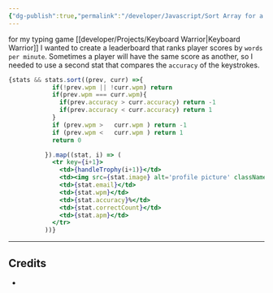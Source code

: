```yaml
---
{"dg-publish":true,"permalink":"/developer/Javascript/Sort Array for a Leadboard with multiple stats/","dgPassFrontmatter":true}
---
```


for my typing game [[developer/Projects/Keyboard Warrior\|Keyboard Warrior]] I wanted to create a leaderboard that ranks player scores by `words per minute`. Sometimes a player will have the same score as another, so I needed to use a second stat that compares the `accuracy` of the keystrokes.

```jsx
{stats && stats.sort((prev, curr) =>{
            if(!prev.wpm || !curr.wpm) return
            if(prev.wpm === curr.wpm){
              if(prev.accuracy > curr.accuracy) return -1
              if(prev.accuracy < curr.accuracy) return 1
            } 
            if (prev.wpm >   curr.wpm ) return -1
            if (prev.wpm <   curr.wpm ) return 1
            return 0

          }).map((stat, i) => (
            <tr key={i+1}>  
              <td>{handleTrophy(i+1)}</td>
              <td><img src={stat.image} alt='profile picture' className='img-thumbnail'/></td>
              <td>{stat.email}</td>
              <td>{stat.wpm}</td>
              <td>{stat.accuracy}%</td>
              <td>{stat.correctCount}</td>
              <td>{stat.apm}</td>
            </tr>
          ))}
```

---
## Credits
- 